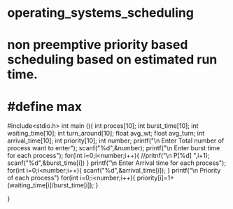 # operating_systems_scheduling
# non preemptive priority based scheduling based on estimated run time.
# #define max
#include<stdio.h>
int main (){
int proces[10];
int burst_time[10];
int waiting_time[10];
int turn_around[10];
float avg_wt;
float avg_turn;
int arrival_time[10];
int priority[10];
int number;
printf("\n Enter Total number of process want to enter");
scanf("%d",&number);
printf("\n Enter burst time for each process");
for(int i=0;i<number;i++){
//pritnf("\n P[%d] ",i+1);
scanf("%d",&burst_time[i])
}
printf("\n Enter Arrival time for each process");
for(int i=0;i<number;i++){
scanf("%d",&arrival_time[i]);
}
printf("\n Priority of each process")
for(int i=0;i<number;i++){
priority[i]=1+(waiting_time[i]/burst_time[i]);
}

}

